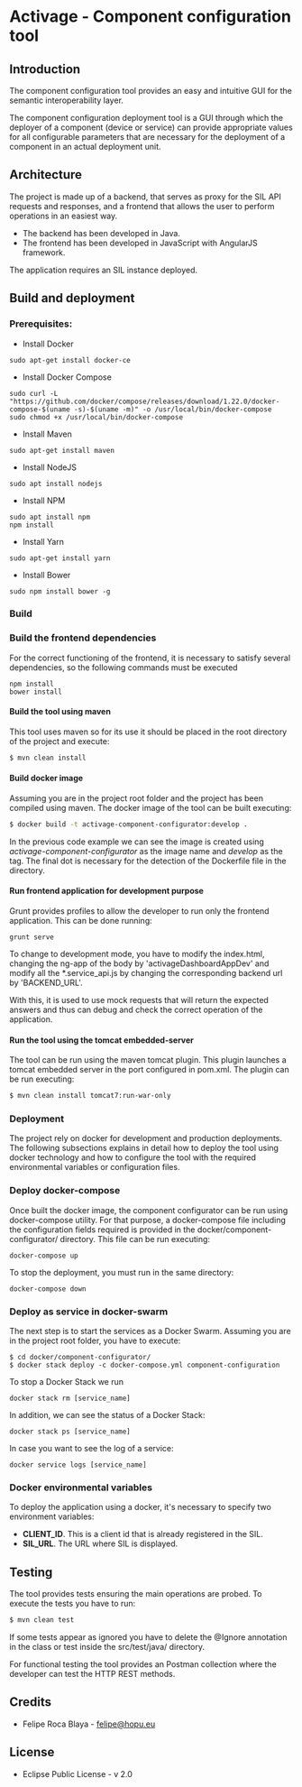 # Activage - Component configuration tool

## Introduction
The component configuration tool provides an easy and intuitive GUI for the semantic interoperability layer. 

The component configuration deployment tool is a GUI through which the deployer of a component (device or service) can provide appropriate values for all configurable
parameters that are necessary for the deployment of a component in an actual deployment unit.

## Architecture
The project is made up of a backend, that serves as proxy for the SIL API requests and responses, 
and a frontend that allows the user to perform operations in an easiest way.
- The backend has been developed in Java.
- The frontend has been developed in JavaScript with AngularJS framework.

The application requires an SIL instance deployed.

## Build and deployment

### Prerequisites:
- Install Docker

````
sudo apt-get install docker-ce
````
- Install Docker Compose

````
sudo curl -L "https://github.com/docker/compose/releases/download/1.22.0/docker-compose-$(uname -s)-$(uname -m)" -o /usr/local/bin/docker-compose
sudo chmod +x /usr/local/bin/docker-compose
````
- Install Maven

````
sudo apt-get install maven
````
- Install NodeJS

````
sudo apt install nodejs
````
- Install NPM

````
sudo apt install npm
npm install
````
- Install Yarn

````
sudo apt-get install yarn
````
- Install Bower

````
sudo npm install bower -g
````

### Build

### Build the frontend dependencies
For the correct functioning of the frontend, it is necessary to satisfy several dependencies, so the following commands must be executed
````
npm install
bower install
````

#### Build the tool using maven
This tool uses maven so for its use it should be placed in the root directory of the project and execute:
```bash
$ mvn clean install
```

#### Build docker image
Assuming you are in the project root folder and the project has been compiled using maven. The docker image of the tool can be built executing:
```bash
$ docker build -t activage-component-configurator:develop .
```
In the previous code example we can see the image is created using *activage-component-configurator* as the image name and *develop*
as the tag. The final dot is necessary for the detection of the Dockerfile file in the directory.

#### Run frontend application for development purpose
Grunt provides profiles to allow the developer to run only the frontend application. This can be done running:
````
grunt serve
````
To change to development mode, you have to modify the index.html, changing the ng-app of the body by 'activageDashboardAppDev' and modify all the *.service_api.js by changing the corresponding backend url by 'BACKEND_URL'.

With this, it is used to use mock requests that will return the expected answers and thus can debug and check the correct operation of the application.

#### Run the tool using the tomcat embedded-server
The tool can be run using the maven tomcat plugin. This plugin launches a tomcat embedded server in the port configured in pom.xml.
The plugin can be run executing:
```bash
$ mvn clean install tomcat7:run-war-only
```

### Deployment
The project rely on docker for development and production deployments. The following subsections explains in detail how to 
deploy the tool using docker technology and how to configure the tool with the required environmental variables or configuration files.

### Deploy docker-compose
Once built the docker image, the component configurator can be run using docker-compose utility. For that purpose, a docker-compose file
including the configuration fields required is provided in the docker/component-configurator/ directory. This file can be run executing:
````
docker-compose up
```` 
To stop the deployment, you must run in the same directory:
````
docker-compose down
````
### Deploy as service in docker-swarm
The next step is to start the services as a Docker Swarm. Assuming you are in the project root folder, you have to execute:
````
$ cd docker/component-configurator/
$ docker stack deploy -c docker-compose.yml component-configuration
````
To stop a Docker Stack we run
````
docker stack rm [service_name]
````

In addition, we can see the status of a Docker Stack:
````
docker stack ps [service_name]
````

In case you want to see the log of a service:
````
docker service logs [service_name]
````

### Docker environmental variables
To deploy the application using a docker, it's necessary to specify two environment variables:

- **CLIENT_ID**. This is a client id that is already registered in the SIL.
- **SIL_URL**. The URL where SIL is displayed. 

## Testing 
The tool provides tests ensuring the main operations are probed. To execute the tests you have to run:
```bash
$ mvn clean test
```
If some tests appear as ignored you have to delete the @Ignore annotation in the class or test inside the src/test/java/ directory.

For functional testing the tool provides an Postman collection where the developer can test the HTTP REST methods. 

## Credits
- Felipe Roca Blaya - felipe@hopu.eu

## License
- Eclipse Public License - v 2.0

